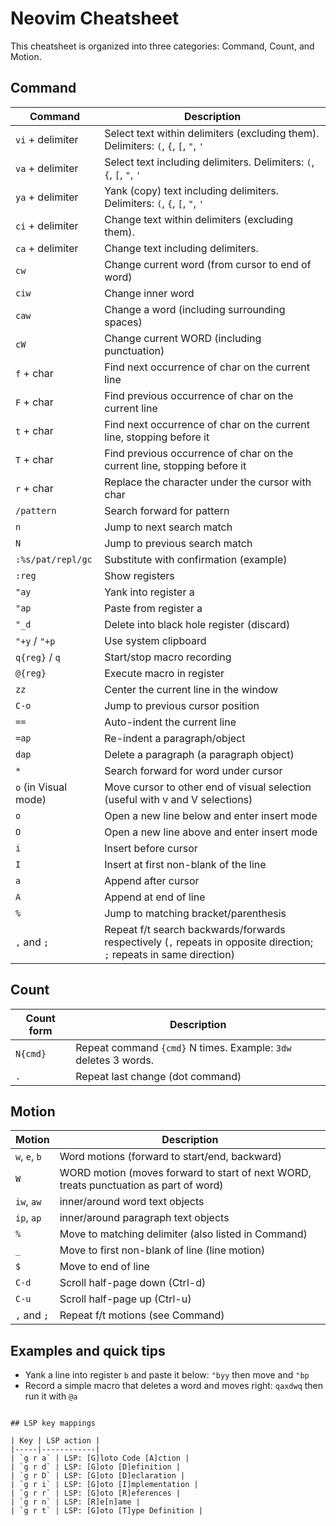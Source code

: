# Neovim Cheatsheet

This cheatsheet is organized into three categories: Command, Count, and Motion.

## Command

| Command | Description |
|---------|-------------|
| `vi` + delimiter | Select text within delimiters (excluding them). Delimiters: `(`, `{`, `[`, `"`, `'` |
| `va` + delimiter | Select text including delimiters. Delimiters: `(`, `{`, `[`, `"`, `'` |
| `ya` + delimiter | Yank (copy) text including delimiters. Delimiters: `(`, `{`, `[`, `"`, `'` |
| `ci` + delimiter | Change text within delimiters (excluding them). |
| `ca` + delimiter | Change text including delimiters. |
| `cw` | Change current word (from cursor to end of word) |
| `ciw` | Change inner word |
| `caw` | Change a word (including surrounding spaces) |
| `cW` | Change current WORD (including punctuation) |
| `f` + char | Find next occurrence of char on the current line |
| `F` + char | Find previous occurrence of char on the current line |
| `t` + char | Find next occurrence of char on the current line, stopping before it |
| `T` + char | Find previous occurrence of char on the current line, stopping before it |
| `r` + char | Replace the character under the cursor with char |
| `/pattern` | Search forward for pattern |
| `n` | Jump to next search match |
| `N` | Jump to previous search match |
| `:%s/pat/repl/gc` | Substitute with confirmation (example) |
| `:reg` | Show registers |
| `"ay` | Yank into register a |
| `"ap` | Paste from register a |
| `"_d` | Delete into black hole register (discard) |
| `"+y` / `"+p` | Use system clipboard |
| `q{reg}` / `q` | Start/stop macro recording |
| `@{reg}` | Execute macro in register |
| `zz` | Center the current line in the window |
| `C-o` | Jump to previous cursor position |
| `==` | Auto-indent the current line |
| `=ap` | Re-indent a paragraph/object |
| `dap` | Delete a paragraph (a paragraph object) |
| `*` | Search forward for word under cursor |
| `o` (in Visual mode) | Move cursor to other end of visual selection (useful with v and V selections) |
| `o` | Open a new line below and enter insert mode |
| `O` | Open a new line above and enter insert mode |
| `i` | Insert before cursor |
| `I` | Insert at first non-blank of the line |
| `a` | Append after cursor |
| `A` | Append at end of line |
| `%` | Jump to matching bracket/parenthesis |
| `,` and `;` | Repeat f/t search backwards/forwards respectively (`,` repeats in opposite direction; `;` repeats in same direction) |

## Count

| Count form | Description |
|------------|-------------|
| `N{cmd}` | Repeat command `{cmd}` N times. Example: `3dw` deletes 3 words. |
| `.` | Repeat last change (dot command) |

## Motion

| Motion | Description |
|--------|-------------|
| `w`, `e`, `b` | Word motions (forward to start/end, backward) |
| `W` | WORD motion (moves forward to start of next WORD, treats punctuation as part of word) |
| `iw`, `aw` | inner/around word text objects |
| `ip`, `ap` | inner/around paragraph text objects |
| `%` | Move to matching delimiter (also listed in Command) |
| `_` | Move to first non-blank of line (line motion) |
| `$` | Move to end of line |
| `C-d` | Scroll half-page down (Ctrl-d) |
| `C-u` | Scroll half-page up (Ctrl-u) |
| `,` and `;` | Repeat f/t motions (see Command) |

## Examples and quick tips

- Yank a line into register `b` and paste it below: `"byy` then move and `"bp`
- Record a simple macro that deletes a word and moves right: `qaxdwq` then run it with `@a`


```

## LSP key mappings

| Key | LSP action |
|-----|------------|
| `g r a` | LSP: [G]loto Code [A]ction |
| `g r d` | LSP: [G]oto [D]efinition |
| `g r D` | LSP: [G]oto [D]eclaration |
| `g r i` | LSP: [G]oto [I]mplementation |
| `g r r` | LSP: [G]oto [R]eferences |
| `g r n` | LSP: [R]e[n]ame |
| `g r t` | LSP: [G]oto [T]ype Definition |

```

